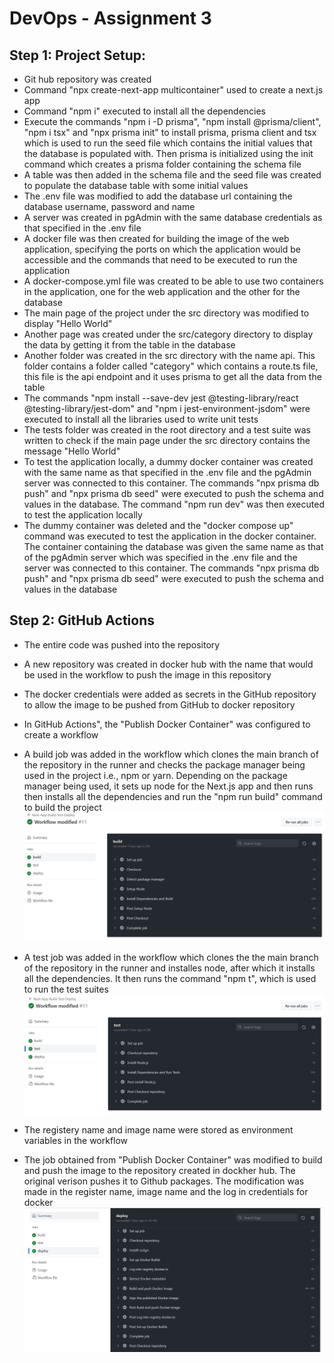 # DevOps - Assignment 3

## Step 1: Project Setup:
* Git hub repository was created
* Command "npx create-next-app multicontainer" used to create a next.js app
* Command "npm i" executed to install all the dependencies
* Execute the commands "npm i -D prisma",  "npm install @prisma/client", "npm i tsx" and "npx prisma init" to install prisma, prisma client and tsx which is used to run the seed file which contains the initial values that the database is populated with. Then prisma is initialized using the init command which creates a prisma folder containing the schema file
* A table was then added in the schema file and the seed file was created to populate the database table with some initial values
* The .env file was modified to add the database url containing the database username, password and name
* A server was created in pgAdmin with the same database credentials as that specified in the .env file
* A docker file was then created for building the image of the web application, specifying the ports on which the application would be accessible and the commands that need to be executed to run the application
* A docker-compose.yml file was created to be able to use two containers in the application, one for the web application and the other for the database
* The main page of the project under the src directory was modified to display "Hello World"
* Another page was created under the src/category directory to display the data by getting it from the table in the database
* Another folder was created in the src directory with the name api. This folder contains a folder called "category" which contains a route.ts file, this file is the api endpoint and it uses prisma to get all the data from the table
* The commands "npm install --save-dev jest @testing-library/react @testing-library/jest-dom" and "npm i jest-environment-jsdom" were executed to install all the libraries used to write unit tests
* The tests folder was created in the root directory and a test suite was written to check if the main page under the src directory contains the message "Hello World"
* To test the application locally, a dummy docker container was created with the same name as that specified in the .env file and the pgAdmin server was connected to this container. The commands "npx prisma db push" and "npx prisma db seed" were executed to push the schema and values in the database. The command "npm run dev" was then executed to test the application locally
* The dummy container was deleted and the "docker compose up" command was executed to test the application in the docker container. The container containing the database was given the same name as that of the pgAdmin server which was specified in the .env file and the server was connected to this container. The commands "npx prisma db push" and "npx prisma db seed" were executed to push the schema and values in the database

## Step 2: GitHub Actions
* The entire code was pushed into the repository
* A new repository was created in docker hub with the name that would be used in the workflow to push the image in this repository
* The docker credentials were added as secrets in the GitHub repository to allow the image to be pushed from GitHub to docker repository
* In GitHub Actions", the "Publish Docker Container" was configured to create a workflow
* A build job was added in the workflow which clones the main branch of the repository in the runner and checks the package manager being used in the project i.e., npm or yarn. Depending on the package manager being used, it sets up node for the Next.js app and then runs then installs all the dependencies and run the "npm run build" command to build the project
![Image Alt text](/public/images/Build.JPG "Build Job")

* A test job was added in the workflow which clones the the main branch of the repository in the runner and installes node, after which it installs all the dependencies. It then runs the command "npm t", which is used to run the test suites
![Image Alt text](/public/images/Test.JPG "Test Job")

* The registery name and image name were stored as environment variables in the workflow
* The job obtained from "Publish Docker Container" was modified to build and push the image to the repository created in dockher hub. The original verison pushes it to Github packages. The modification was made in the register name, image name and the log in credentials for docker
![Image Alt text](/public/images/Deploy.JPG "Deploy Job")